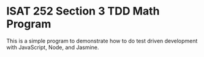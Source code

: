 # ISAT 252 Section 3 TDD Math Program

This is a simple program to demonstrate how to do test driven development with JavaScript, Node, and Jasmine. 
